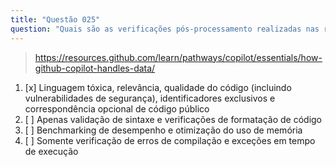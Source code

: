 ```yaml
---
title: "Questão 025"
question: "Quais são as verificações pós-processamento realizadas nas respostas do GitHub Copilot?"
---
```


> https://resources.github.com/learn/pathways/copilot/essentials/how-github-copilot-handles-data/
1. [x] Linguagem tóxica, relevância, qualidade do código (incluindo vulnerabilidades de segurança), identificadores exclusivos e correspondência opcional de código público
1. [ ] Apenas validação de sintaxe e verificações de formatação de código
1. [ ] Benchmarking de desempenho e otimização do uso de memória
1. [ ] Somente verificação de erros de compilação e exceções em tempo de execução
